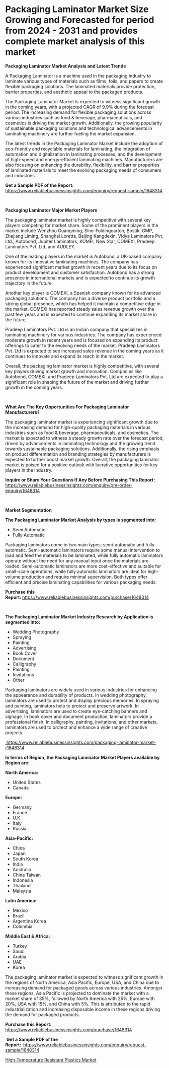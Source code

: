 <p><h1>Packaging Laminator Market Size Growing and Forecasted for period from 2024 - 2031 and provides complete market analysis of this market</h1></p><p><strong>Packaging Laminator Market Analysis and Latest Trends</strong></p>
<p><p>A Packaging Laminator is a machine used in the packaging industry to laminate various types of materials such as films, foils, and papers to create flexible packaging solutions. The laminated materials provide protection, barrier properties, and aesthetic appeal to the packaged products.</p><p>The Packaging Laminator Market is expected to witness significant growth in the coming years, with a projected CAGR of 9.9% during the forecast period. The increasing demand for flexible packaging solutions across various industries such as food & beverage, pharmaceuticals, and cosmetics is driving the market growth. Additionally, the growing popularity of sustainable packaging solutions and technological advancements in laminating machinery are further fueling the market expansion.</p><p>The latest trends in the Packaging Laminator Market include the adoption of eco-friendly and recyclable materials for laminating, the integration of automation and digitalization in laminating processes, and the development of high-speed and energy-efficient laminating machines. Manufacturers are also focusing on enhancing the durability, flexibility, and barrier properties of laminated materials to meet the evolving packaging needs of consumers and industries.</p></p>
<p><strong>Get a Sample PDF of the Report:&nbsp;</strong> <a href="https://www.reliablebusinessinsights.com/enquiry/request-sample/1648314">https://www.reliablebusinessinsights.com/enquiry/request-sample/1648314</a></p>
<p>&nbsp;</p>
<p><strong>Packaging Laminator Major Market Players</strong></p>
<p><p>The packaging laminator market is highly competitive with several key players competing for market share. Some of the prominent players in the market include Wenzhou Guangming, Sino-Foldingcarton, Bostik, GMP, Zhejiang Liming, Shanghai Loretta, Beijing Kangdexin, Vidya Laminators Pvt. Ltd., Autobond, Jupiter Laminators, KOMFI, New Star, COMEXI, Pradeep Laminators Pvt. Ltd, and AUDLEY.</p><p>One of the leading players in the market is Autobond, a UK-based company known for its innovative laminating machines. The company has experienced significant market growth in recent years due to its focus on product development and customer satisfaction. Autobond has a strong presence in international markets and is expected to continue its growth trajectory in the future.</p><p>Another key player is COMEXI, a Spanish company known for its advanced packaging solutions. The company has a diverse product portfolio and a strong global presence, which has helped it maintain a competitive edge in the market. COMEXI has reported steady sales revenue growth over the past few years and is expected to continue expanding its market share in the future.</p><p>Pradeep Laminators Pvt. Ltd is an Indian company that specializes in laminating machinery for various industries. The company has experienced moderate growth in recent years and is focused on expanding its product offerings to cater to the evolving needs of the market. Pradeep Laminators Pvt. Ltd is expected to see increased sales revenue in the coming years as it continues to innovate and expand its reach in the market.</p><p>Overall, the packaging laminator market is highly competitive, with several key players driving market growth and innovation. Companies like Autobond, COMEXI, and Pradeep Laminators Pvt. Ltd are expected to play a significant role in shaping the future of the market and driving further growth in the coming years.</p></p>
<p>&nbsp;</p>
<p><strong>What Are The Key Opportunities For Packaging Laminator Manufacturers?</strong></p>
<p><p>The packaging laminator market is experiencing significant growth due to the increasing demand for high-quality packaging materials in various industries such as food & beverage, pharmaceuticals, and cosmetics. The market is expected to witness a steady growth rate over the forecast period, driven by advancements in laminating technology and the growing trend towards sustainable packaging solutions. Additionally, the rising emphasis on product differentiation and branding strategies by manufacturers is expected to further boost market growth. Overall, the packaging laminator market is poised for a positive outlook with lucrative opportunities for key players in the industry.</p></p>
<p><strong>Inquire or Share Your Questions If Any Before Purchasing This Report:</strong> <a href="https://www.reliablebusinessinsights.com/enquiry/pre-order-enquiry/1648314">https://www.reliablebusinessinsights.com/enquiry/pre-order-enquiry/1648314</a></p>
<p>&nbsp;</p>
<p><strong>Market Segmentation</strong></p>
<p><strong>The Packaging Laminator Market Analysis by types is segmented into:</strong></p>
<p><ul><li>Semi Automatic</li><li>Fully Automatic</li></ul></p>
<p><p>Packaging laminators come in two main types: semi-automatic and fully automatic. Semi-automatic laminators require some manual intervention to load and feed the materials to be laminated, while fully automatic laminators operate without the need for any manual input once the materials are loaded. Semi-automatic laminators are more cost-effective and suitable for small-scale operations, while fully automatic laminators are ideal for high-volume production and require minimal supervision. Both types offer efficient and precise laminating capabilities for various packaging needs.</p></p>
<p><strong>Purchase this Report:&nbsp;</strong><a href="https://www.reliablebusinessinsights.com/purchase/1648314">https://www.reliablebusinessinsights.com/purchase/1648314</a></p>
<p>&nbsp;</p>
<p><strong>The Packaging Laminator Market Industry Research by Application is segmented into:</strong></p>
<p><ul><li>Wedding Photography</li><li>Spraying</li><li>Painting</li><li>Advertising</li><li>Book Cover</li><li>Document</li><li>Calligraphy</li><li>Painting</li><li>Invitations</li><li>Other</li></ul></p>
<p><p>Packaging laminators are widely used in various industries for enhancing the appearance and durability of products. In wedding photography, laminators are used to protect and display precious memories. In spraying and painting, laminators help to protect and preserve artwork. In advertising, laminators are used to create eye-catching banners and signage. In book cover and document production, laminators provide a professional finish. In calligraphy, painting, invitations, and other markets, laminators are used to protect and enhance a wide range of creative projects.</p></p>
<p><a href="https://www.reliablebusinessinsights.com/packaging-laminator-market-r1648314">&nbsp;https://www.reliablebusinessinsights.com/packaging-laminator-market-r1648314</a></p>
<p><strong>In terms of Region, the Packaging Laminator Market Players available by Region are:</strong></p>
<p>
    <p> <strong> North America: </strong>
        <ul>
            <li>United States</li>
            <li>Canada</li>
        </ul>
        </p> 
    <p> <strong> Europe: </strong>
        <ul>
            <li>Germany</li>
            <li>France</li>
            <li>U.K.</li>
            <li>Italy</li>
            <li>Russia</li>
        </ul>
        </p> 
    <p> <strong> Asia-Pacific: </strong>
        <ul>
            <li>China</li>
            <li>Japan</li>
            <li>South Korea</li>
            <li>India</li>
            <li>Australia</li>
            <li>China Taiwan</li>
            <li>Indonesia</li>
            <li>Thailand</li>
            <li>Malaysia</li>
        </ul>
        </p> 
    <p> <strong> Latin America: </strong>
        <ul>
            <li>Mexico</li>
            <li>Brazil</li>
            <li>Argentina Korea</li>
            <li>Colombia</li>
        </ul>
        </p> 
    <p> <strong> Middle East & Africa: </strong>
        <ul>
            <li>Turkey</li>
            <li>Saudi</li>
            <li>Arabia</li>
            <li>UAE</li>
            <li>Korea</li>
        </ul>
    </p>
    </p>
<p><p>The packaging laminator market is expected to witness significant growth in the regions of North America, Asia Pacific, Europe, USA, and China due to increasing demand for packaged goods across various industries. Amongst these regions, Asia Pacific is projected to dominate the market with a market share of 35%, followed by North America with 25%, Europe with 20%, USA with 15%, and China with 5%. This is attributed to the rapid industrialization and increasing disposable income in these regions driving the demand for packaged products.</p></p>
<p><strong>Purchase this Report: </strong><a href="https://www.reliablebusinessinsights.com/purchase/1648314">https://www.reliablebusinessinsights.com/purchase/1648314</a></p>
<p>&nbsp;<strong>Get a Sample PDF of the Report:&nbsp;&nbsp;</strong><a href="https://www.reliablebusinessinsights.com/enquiry/request-sample/1648314">https://www.reliablebusinessinsights.com/enquiry/request-sample/1648314</a></p>
<p><strong></strong></p>
<p><p><a href="https://github.com/Graham1Dianne/Market-Research-Report-List-1/blob/main/high-temperature-resistant-plastics-market.md">High-Temperature Resistant Plastics Market</a></p></p>